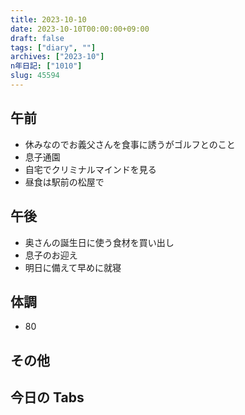 ```yaml
---
title: 2023-10-10
date: 2023-10-10T00:00:00+09:00
draft: false
tags: ["diary", ""]
archives: ["2023-10"]
n年日記: ["1010"]
slug: 45594
---
```


## 午前

- 休みなのでお義父さんを食事に誘うがゴルフとのこと
- 息子通園
- 自宅でクリミナルマインドを見る
- 昼食は駅前の松屋で

## 午後

- 奥さんの誕生日に使う食材を買い出し
- 息子のお迎え
- 明日に備えて早めに就寝

## 体調

- 80

## その他

## 今日の Tabs
